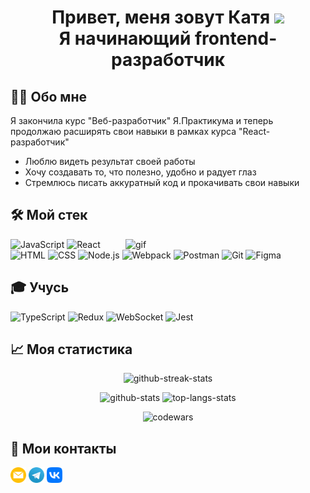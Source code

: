 <h1 align="center">Привет, меня зовут Катя <img src="https://media.giphy.com/media/hvRJCLFzcasrR4ia7z/giphy.gif" width="30px"> <br> Я начинающий frontend-разработчик</h1>

## 👩‍💻 Обо мне

Я закончила курс "Веб-разработчик" Я.Практикума и теперь продолжаю расширять свои навыки в рамках курса "React-разработчик"

* Люблю видеть результат своей работы
* Хочу создавать то, что полезно, удобно и радует глаз
* Стремлюсь писать аккуратный код и прокачивать свои навыки

## 🛠️ Мой стек

<img src="https://media.giphy.com/media/L1R1tvI9svkIWwpVYr/giphy.gif" alt="gif" width="320px" align="right"/>
<p>
<img src="https://img.shields.io/badge/JavaScript-grey?logo=javascript&style=plastic" alt="JavaScript"/>
<img src="https://img.shields.io/badge/React-grey?logo=react&style=plastic" alt="React"/>
<img src="https://img.shields.io/badge/HTML-grey?logo=html5&style=plastic" alt="HTML"/>
<img src="https://img.shields.io/badge/CSS-grey?logo=css3&logoColor=blue&style=plastic" alt="CSS"/>
<img src="https://img.shields.io/badge/Node.js-grey?logo=node.js&style=plastic" alt="Node.js"/>
<img src="https://img.shields.io/badge/Webpack-grey?logo=webpack&style=plastic" alt="Webpack"/>
<img src="https://img.shields.io/badge/Postman-grey?logo=postman&style=plastic" alt="Postman"/>
<img src="https://img.shields.io/badge/Git-grey?logo=git&style=plastic" alt="Git"/>
<img src="https://img.shields.io/badge/Figma-grey?logo=figma&logoColor=violet&style=plastic" alt="Figma"/>
</p>

## 🎓 Учусь

<p>
<img src="https://img.shields.io/badge/TypeScript-grey?logo=typescript&style=plastic" alt="TypeScript"/>
<img src="https://img.shields.io/badge/Redux-grey?logo=redux&style=plastic" alt="Redux"/>
<img src="https://img.shields.io/badge/WebSocket-grey?logo=websocket&style=plastic" alt="WebSocket"/>
<img src="https://img.shields.io/badge/Jest-grey?logo=jest&style=plastic" alt="Jest"/>
</p>

## 📈 Моя статистика

<p align="center"><img src="http://github-readme-streak-stats.herokuapp.com?user=ketrindan&theme=dark&background=000000" alt="github-streak-stats" /></p>

<p align="center"><img src="https://github-readme-stats-nine-mu-27.vercel.app/api?username=ketrindan&show_icons=true&theme=dark&background=000000" height="170px" alt="github-stats"/>&nbsp;<img src="https://github-readme-stats-nine-mu-27.vercel.app/api/top-langs/?username=ketrindan&layout=compact&theme=dark&background=000000" height="170px" alt="top-langs-stats"/></p>

<p align="center"><img src="https://www.codewars.com/users/KetrinDan/badges/large" alt="codewars"/></p>

## 📧 Мои контакты

<p>
<a href="mailto:keitilins@yandex.ru"><img src="./icons/email.png" width="25px" alt="Email"/></a>
<a href="https://t.me/ketrin_dan"><img src="https://github.com/github/explore/blob/main/topics/telegram/telegram.png?raw=true" width="25px" alt="Telegram"/></a>
<a href="https://vk.com/id58924783"><img src="https://github.com/github/explore/blob/main/topics/vk/vk.png?raw=true" width="25px" alt="vk"/></a>
</p>
